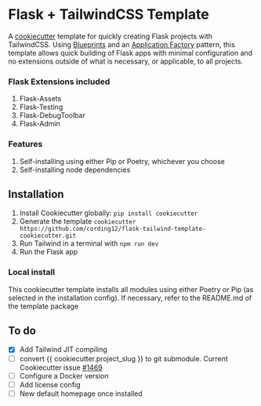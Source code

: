 # Flask + TailwindCSS Template

A [cookiecutter](https://github.com/cookiecutter/cookiecutter) template for quickly creating Flask projects with TailwindCSS. Using [Blueprints](https://flask.palletsprojects.com/en/2.1.x/blueprints/) and an [Application Factory](https://flask.palletsprojects.com/en/2.1.x/patterns/appfactories/) pattern, this template allows quick building of Flask apps with minimal configuration and no extensions outside of what is necessary, or applicable, to all projects.

### Flask Extensions included

1. Flask-Assets
2. Flask-Testing
3. Flask-DebugToolbar
4. Flask-Admin

### Features

1. Self-installing using either Pip or Poetry, whichever you choose
2. Self-installing node dependencies

## Installation

1. Install Cookiecutter globally: `pip install cookiecutter`
2. Generate the template `cookiecutter https://github.com/cording12/flask-tailwind-template-cookiecutter.git`
3. Run Tailwind in a terminal with `npm run dev`
4. Run the Flask app

### Local install

This cookiecutter template installs all modules using either Poetry or Pip (as selected in the installation config). If necessary, refer to the README.md of the template package

## To do
- [X] Add Tailwind JIT compiling
- [ ] convert {{ cookiecutter.project_slug }} to git submodule. Current Cookiecutter issue [#1469](https://github.com/cookiecutter/cookiecutter/pull/1469)
- [ ] Configure a Docker version
- [ ] Add license config
- [ ] New default homepage once installed